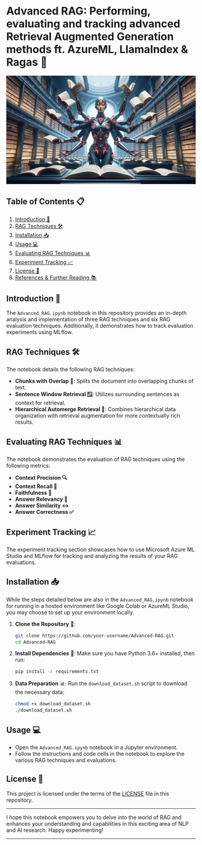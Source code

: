 # Advanced RAG: Performing, evaluating and tracking advanced Retrieval Augmented Generation methods ft. AzureML, LlamaIndex & Ragas 🚀
![](assets/rag.png)

## Table of Contents 📋
1. [Introduction 🌟](#introduction-)
2. [RAG Techniques 🛠️](#rag-techniques-️)
3. [Installation 📥](#installation-)
4. [Usage 💻](#usage-)
5. [Evaluating RAG Techniques 📊](#evaluating-rag-techniques-)
6. [Experiment Tracking 📈](#experiment-tracking-)
7. [License 📄](#license-)
8. [References & Further Reading 📚](#references--further-reading-)

## Introduction 🌟
The `Advanced_RAG.ipynb` notebook in this repository provides an in-depth analysis and implementation of three RAG techniques and six RAG evaluation techniques. Additionally, it demonstrates how to track evaluation experiments using MLflow.

## RAG Techniques 🛠️
The notebook details the following RAG techniques:
- **Chunks with Overlap 🧩**: Splits the document into overlapping chunks of text.
- **Sentence Window Retrieval 🪟**: Utilizes surrounding sentences as context for retrieval.
- **Hierarchical Automerge Retrieval 🔼**: Combines hierarchical data organization with retrieval augmentation for more contextually rich results.

## Evaluating RAG Techniques 📊
The notebook demonstrates the evaluation of RAG techniques using the following metrics:
- **Context Precision 🔍**
- **Context Recall 🎯**
- **Faithfulness 🤝**
- **Answer Relevancy 🎯**
- **Answer Similarity ↔️**
- **Answer Correctness ✅**

## Experiment Tracking 📈
The experiment tracking section showcases how to use Microsoft Azure ML Studio and MLflow for tracking and analyzing the results of your RAG evaluations. 

## Installation 📥
While the steps detailed below are also in the `Advanced_RAG.ipynb` notebook for running in a hosted environment like Google Colab or AzureML Studio, you may choose to set up your environment locally.

1. **Clone the Repository** 📂: 
   ```bash
   git clone https://github.com/your-username/Advanced-RAG.git
   cd Advanced-RAG
   ```

2. **Install Dependencies** 💾: 
   Make sure you have Python 3.6+ installed, then run:
   ```bash
   pip install -r requirements.txt
   ```

3. **Data Preparation** 📊:
   Run the `download_dataset.sh` script to download the necessary data:
   ```bash
   chmod +x download_dataset.sh
   ./download_dataset.sh
   ```

## Usage 💻
- Open the `Advanced_RAG.ipynb` notebook in a Jupyter environment.
- Follow the instructions and code cells in the notebook to explore the various RAG techniques and evaluations.


## License 📄
This project is licensed under the terms of the [LICENSE](LICENSE) file in this repository.

---

I hope this notebook empowers you to delve into the world of RAG and enhances your understanding and capabilities in this exciting area of NLP and AI research. Happy experimenting!

---
